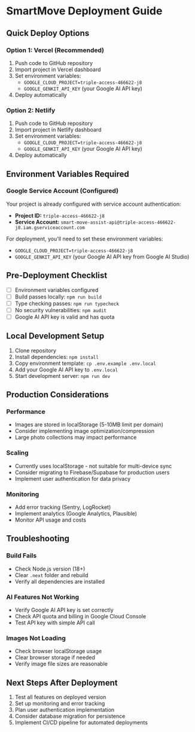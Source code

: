 # SmartMove Deployment Guide

## Quick Deploy Options

### Option 1: Vercel (Recommended)
1. Push code to GitHub repository
2. Import project in Vercel dashboard
3. Set environment variables:
   - `GOOGLE_CLOUD_PROJECT=triple-access-466622-j8`
   - `GOOGLE_GENKIT_API_KEY` (your Google AI API key)
4. Deploy automatically

### Option 2: Netlify
1. Push code to GitHub repository  
2. Import project in Netlify dashboard
3. Set environment variables:
   - `GOOGLE_CLOUD_PROJECT=triple-access-466622-j8`
   - `GOOGLE_GENKIT_API_KEY` (your Google AI API key)
4. Deploy automatically

## Environment Variables Required

### Google Service Account (Configured)
Your project is already configured with service account authentication:

- **Project ID:** `triple-access-466622-j8`
- **Service Account:** `smart-move-assist-api@triple-access-466622-j8.iam.gserviceaccount.com`

For deployment, you'll need to set these environment variables:
- `GOOGLE_CLOUD_PROJECT=triple-access-466622-j8`
- `GOOGLE_GENKIT_API_KEY` (your Google AI API key from Google AI Studio)

## Pre-Deployment Checklist

- [ ] Environment variables configured
- [ ] Build passes locally: `npm run build`
- [ ] Type checking passes: `npm run typecheck`
- [ ] No security vulnerabilities: `npm audit`
- [ ] Google AI API key is valid and has quota

## Local Development Setup

1. Clone repository
2. Install dependencies: `npm install`
3. Copy environment template: `cp .env.example .env.local`
4. Add your Google AI API key to `.env.local`
5. Start development server: `npm run dev`

## Production Considerations

### Performance
- Images are stored in localStorage (5-10MB limit per domain)
- Consider implementing image optimization/compression
- Large photo collections may impact performance

### Scaling
- Currently uses localStorage - not suitable for multi-device sync
- Consider migrating to Firebase/Supabase for production users
- Implement user authentication for data privacy

### Monitoring
- Add error tracking (Sentry, LogRocket)
- Implement analytics (Google Analytics, Plausible)
- Monitor API usage and costs

## Troubleshooting

### Build Fails
- Check Node.js version (18+)
- Clear `.next` folder and rebuild
- Verify all dependencies are installed

### AI Features Not Working
- Verify Google AI API key is set correctly
- Check API quota and billing in Google Cloud Console
- Test API key with simple API call

### Images Not Loading
- Check browser localStorage usage
- Clear browser storage if needed
- Verify image file sizes are reasonable

## Next Steps After Deployment

1. Test all features on deployed version
2. Set up monitoring and error tracking
3. Plan user authentication implementation
4. Consider database migration for persistence
5. Implement CI/CD pipeline for automated deployments